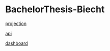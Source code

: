 # BachelorThesis-Biecht
[projection](https://projection-debiecht.jaridewulf.be/)

[api](https://api-debiecht.jaridewulf.be/)

[dashboard](https://debiecht.jaridewulf.be/)
